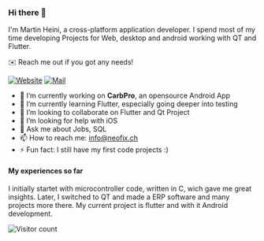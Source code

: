 ### Hi there 👋

I'm Martin Heini, a cross-platform application developer. I spend most of my time developing Projects for Web, desktop and android working with QT and Flutter. 

✉️ Reach me out if you got any needs!

[![Website](https://img.shields.io/badge/Web-neofix.ch-blue?style=for-the-badge)](https://neofix.ch/it/softwareentwicklung/)
[![Mail](https://img.shields.io/badge/Mail-info@neofix.ch-red?style=for-the-badge)](mailto:info@neofix.ch)

- 🔭 I’m currently working on **CarbPro**, an opensource Android App
- 🌱 I’m currently learning Flutter, especially going deeper into testing
- 👯 I’m looking to collaborate on Flutter and Qt Project
- 🤔 I’m looking for help with iOS
- 💬 Ask me about Jobs, SQL 
- 📫 How to reach me: info@neofix.ch
- ⚡ Fun fact: I still have my first code projects :)

#### My experiences so far

I initially startet with microcontroller code, written in C, wich gave me great insights. Later, I switched to QT and made a ERP software and many projects more there. My current project is flutter and with it Android development.

![Visitor count](https://shields-io-visitor-counter.herokuapp.com/badge?page=maheini.readme&color=blue)
